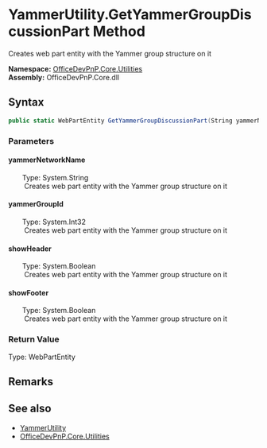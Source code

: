 # YammerUtility.GetYammerGroupDiscussionPart Method  
 Creates web part entity with the Yammer group structure on it   

**Namespace:** [OfficeDevPnP.Core.Utilities](OfficeDevPnP.Core.Utilities.md)  
**Assembly:** OfficeDevPnP.Core.dll  
## Syntax
```C#
public static WebPartEntity GetYammerGroupDiscussionPart(String yammerNetworkName, Int32 yammerGroupId, Boolean showHeader, Boolean showFooter)
```
### Parameters
#### yammerNetworkName  
&emsp;&emsp;Type: System.String  
&emsp;&emsp; Creates web part entity with the Yammer group structure on it   

  

#### yammerGroupId  
&emsp;&emsp;Type: System.Int32  
&emsp;&emsp; Creates web part entity with the Yammer group structure on it   

  

#### showHeader  
&emsp;&emsp;Type: System.Boolean  
&emsp;&emsp; Creates web part entity with the Yammer group structure on it   

  

#### showFooter  
&emsp;&emsp;Type: System.Boolean  
&emsp;&emsp; Creates web part entity with the Yammer group structure on it   

  

### Return Value
Type: WebPartEntity  
  


## Remarks
  
## See also
- [YammerUtility](OfficeDevPnP.Core.Utilities.YammerUtility.md) 
- [OfficeDevPnP.Core.Utilities](OfficeDevPnP.Core.Utilities.md) 
